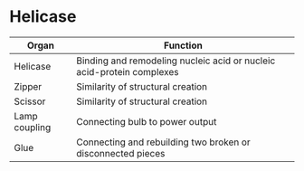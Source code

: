 # Helicase
 
| Organ         | Function                                                              |
|---------------|-----------------------------------------------------------------------|
| Helicase      | Binding and remodeling nucleic acid or nucleic acid-protein complexes |
| Zipper        | Similarity of structural creation                                     |
| Scissor       | Similarity of structural creation                                     |
| Lamp coupling | Connecting bulb to power output                                    |
| Glue          | Connecting and rebuilding two broken or disconnected pieces                 |
